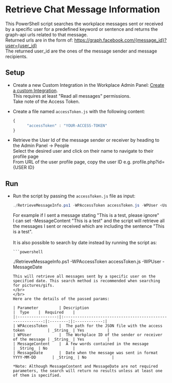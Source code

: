 # Retrieve Chat Message Information

This PowerShell script searches the workplace messages sent or received by a specific user for a predefined keyword or sentence and returns the graph-api urls related to that message.<br/>
Returned urls are in the form of: https://graph.facebook.com/{message_id}?user={user_id}<br/>
The returned user_id are the ones of the message sender and message recipients.

## Setup

* Create a new Custom Integration in the Workplace Admin Panel: [Create a custom Integration](https://developers.facebook.com/docs/workplace/custom-integrations-new/#creating).
<br/>This requires at least "Read all messages" permissions.
<br/>Take note of the Access Token.

* Create a file named `accessToken.js` with the following content:

   ```javascript
   {
         "accessToken" : "YOUR-ACCESS-TOKEN"
   }
   ```

 * Retrieve the User Id of the message sender or receiver by heading to the Admin Panel -> People
 <br/>Select the desired user and click on their name to navigate to their profile page
 <br/>From URL of the user profile page, copy the user ID e.g. profile.php?id={USER ID}

## Run

* Run the script by passing the `accessToken.js` file as input:

   ```powershell
   ./RetrieveMessageInfo.ps1 -WPAccessToken accessToken.js -WPUser <User ID> -MessageContent "test message"
   ```

   For example if I sent a message stating "This is a test, please ignore" <br/>
   I can set -MessageContent "This is a test" and the script will retrieve all the messages I sent or received which are including the sentence "This is a test".   </br>
   </br>
   It is also possible to search by date instead by running the script as:

      ```powershell
   ./RetrieveMessageInfo.ps1 -WPAccessToken accessToken.js -WPUser <User ID> -MessageDate <YYYY-MM-DD>
   ```
   This will retrieve all messages sent by a specific user on the specified date. This search method is recommended when searching for pictures/gifs.
   </br>
   </br>
   Here are the details of the passed params:

   | Parameter         | Description                                                |  Type    |  Required    |
   |:-----------------:|:----------------------------------------------------------:|:--------:|:------------:|
   | WPAccessToken     |  The path for the JSON file with the access token          | _String_ | Yes          |
   | WPUser            |  The Workplace ID of the sender or receiver of the message | _String_ | Yes          |
   | MessageContent    |  A few words contained in the message                      | _String_ | No           |
   | MessageDate       |  Date when the message was sent in format YYYY-MM-DD       | _String_ | No           |

   *Note: Although MessageContent and MessageDate are not required parameters, the search will return no results unless at least one of them is specified.